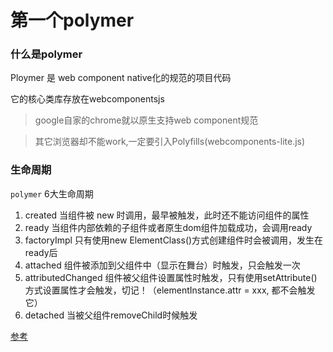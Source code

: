 # 第一个polymer

### 什么是polymer

Ploymer 是 web component native化的规范的项目代码

它的核心类库存放在webcomponentsjs

> google自家的chrome就以原生支持web component规范

> 其它浏览器却不能work,一定要引入Polyfills(webcomponents-lite.js)


### 生命周期

`polymer`  6大生命周期

1. created
        当组件被 new 时调用，最早被触发，此时还不能访问组件的属性
2. ready
        当组件内部依赖的子组件或者原生dom组件加载成功，会调用ready
3. factoryImpl
        只有使用new ElementClass()方式创建组件时会被调用，发生在ready后
4. attached
        组件被添加到父组件中（显示在舞台）时触发，只会触发一次
5. attributedChanged
        组件被父组件设置属性时触发，只有使用setAttribute()方式设置属性才会触发，切记！（elementInstance.attr = xxx, <my-element att="xxx"></my-element>都不会触发它）
6. detached
        当被父组件removeChild时候触发


[参考](https://segmentfault.com/a/1190000003834899)
